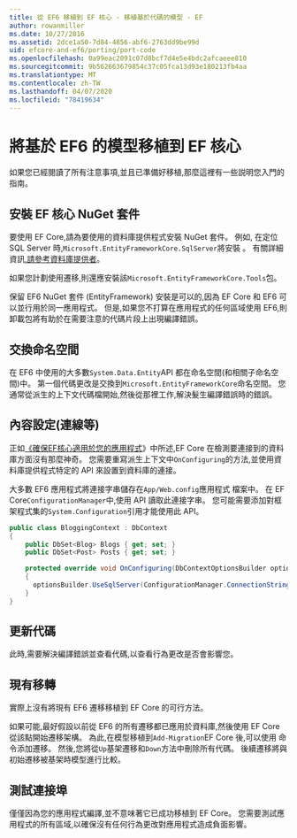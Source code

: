 ```yaml
---
title: 從 EF6 移植到 EF 核心 - 移植基於代碼的模型 - EF
author: rowanmiller
ms.date: 10/27/2016
ms.assetid: 2dce1a50-7d84-4856-abf6-2763dd9be99d
uid: efcore-and-ef6/porting/port-code
ms.openlocfilehash: 0a99eac2091c07d8bcf7d4e5e4bdc2afcaeee810
ms.sourcegitcommit: 9b562663679854c37c05fca13d93e180213fb4aa
ms.translationtype: MT
ms.contentlocale: zh-TW
ms.lasthandoff: 04/07/2020
ms.locfileid: "78419634"
---
```

# <a name="porting-an-ef6-code-based-model-to-ef-core"></a>將基於 EF6 的模型移植到 EF 核心

如果您已經閱讀了所有注意事項,並且已準備好移植,那麼這裡有一些説明您入門的指南。

## <a name="install-ef-core-nuget-packages"></a>安裝 EF 核心 NuGet 套件

要使用 EF Core,請為要使用的資料庫提供程式安裝 NuGet 套件。 例如, 在定位 SQL Server 時,`Microsoft.EntityFrameworkCore.SqlServer`將安裝 。 有關詳細資訊[,請參考資料庫提供者](../../core/providers/index.md)。

如果您計劃使用遷移,則還應安裝該`Microsoft.EntityFrameworkCore.Tools`包。

保留 EF6 NuGet 套件 (EntityFramework) 安裝是可以的,因為 EF Core 和 EF6 可以並行用於同一應用程式。 但是,如果您不打算在應用程式的任何區域使用 EF6,則卸載包將有助於在需要注意的代碼片段上出現編譯錯誤。

## <a name="swap-namespaces"></a>交換命名空間

在 EF6 中使用的大多數`System.Data.Entity`API 都在命名空間(和相關子命名空間)中。 第一個代碼更改是交換到`Microsoft.EntityFrameworkCore`命名空間。 您通常從派生的上下文代碼檔開始,然後從那裡工作,解決髮生編譯錯誤時的錯誤。

## <a name="context-configuration-connection-etc"></a>內容設定(連線等)

正如[《確保EF核心適用於您的應用程式](ensure-requirements.md)》中所述,EF Core 在檢測要連接到的資料庫方面沒有那麼神奇。 您需要重寫派生上下文中`OnConfiguring`的方法,並使用資料庫提供程式特定的 API 來設置到資料庫的連接。

大多數 EF6 應用程式將連接字串儲存在`App/Web.config`應用程式 檔案中。 在 EF Core`ConfigurationManager`中,使用 API 讀取此連接字串。 您可能需要添加對框架程式集的`System.Configuration`引用才能使用此 API。

``` csharp
public class BloggingContext : DbContext
{
    public DbSet<Blog> Blogs { get; set; }
    public DbSet<Post> Posts { get; set; }

    protected override void OnConfiguring(DbContextOptionsBuilder optionsBuilder)
    {
      optionsBuilder.UseSqlServer(ConfigurationManager.ConnectionStrings["BloggingDatabase"].ConnectionString);
    }
}
```

## <a name="update-your-code"></a>更新代碼

此時,需要解決編譯錯誤並查看代碼,以查看行為更改是否會影響您。

## <a name="existing-migrations"></a>現有移轉

實際上沒有將現有 EF6 遷移移植到 EF Core 的可行方法。

如果可能,最好假設以前從 EF6 的所有遷移都已應用於資料庫,然後使用 EF Core 從該點開始遷移架構。 為此,在模型移植到`Add-Migration`EF Core 後,可以使用 命令添加遷移。 然後,您將從`Up`基架遷移和`Down`方法中刪除所有代碼。 後續遷移將與初始遷移被基架時模型進行比較。

## <a name="test-the-port"></a>測試連接埠

僅僅因為您的應用程式編譯,並不意味著它已成功移植到 EF Core。 您需要測試應用程式的所有區域,以確保沒有任何行為更改對應用程式造成負面影響。
